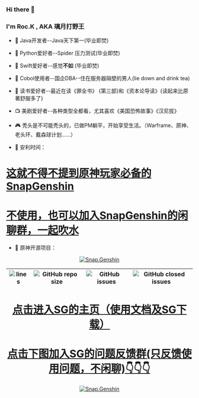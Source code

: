 ### Hi there 👋

<!--
 ROC.鲲鹏
-->

### I'm Roc.K , AKA 璃月打野王
- 📲 Java开发者--Java天下第一(毕业即焚) 
- 🗽 Python爱好者--Spider 压力测试(毕业即焚) 
- 🚵 Swift爱好者--感觉**不如** (毕业即焚) 
- 🍻 Cobol使用者--国企DBA--住在服务器隔壁的男人(lie down and drink tea) 
- 📒 读书爱好者--最近在读《罪全书》 {第三部}和《资本论导读》{读起来比原著舒服多了}
- 📺 美剧爱好者--各种类型全都看，尤其喜欢《美国恐怖故事》《汉尼拔》
 
- 🎮 秃头是不可能秃头的，已做PM躺平，开始享受生活。（Warframe、原神、老头环、戴森球计划......）

- 📳 安利时间：

# [这就不得不提到原神玩家必备的SnapGenshin](https://www.snapgenshin.com/home/)

# [不使用，也可以加入SnapGenshin的闲聊群，一起吹水](https://jq.qq.com/?_wv=1027&k=cgh9S2XW)

- 🎠 原神开源项目：


<div align="center"> 


[![Snap.Genshin](https://socialify.git.ci/DGP-Studio/Snap.Genshin/image?description=1&font=Inter&forks=1&language=1&logo=https%3A%2F%2Fgithub.com%2FDGP-Studio%2FSnap.Genshin%2Fblob%2Fmain%2FDesign%2FSGLogo.png%3Fraw%3Dtrue&pattern=Signal&stargazers=1&theme=Dark)](https://github.com/DGP-Studio/Snap.Genshin/releases/)

|![lines](https://img.shields.io/tokei/lines/github/DGP-Studio/Snap.Genshin?style=flat-square)|![GitHub repo size](https://img.shields.io/github/repo-size/DGP-Studio/Snap.Genshin?style=flat-square)|![GitHub issues](https://img.shields.io/github/issues/DGP-Studio/Snap.Genshin?style=flat-square)|![GitHub closed issues](https://img.shields.io/github/issues-closed/DGP-Studio/Snap.Genshin?style=flat-square)|
|-|-|-|-|

# [点击进入SG的主页（使用文档及SG下载）](https://www.snapgenshin.com/home/)
 
 
 
 # [点击下图加入SG的问题反馈群(只反馈使用问题，不闲聊)👇👇👇](https://www.snapgenshin.com/documents/)
 
 
 [![Snap.Genshin](https://www.snapgenshin.com/logo/Home.png)](https://qm.qq.com/cgi-bin/qm/qr?k=BiLebwP8GhuSyXz3lphlA8UpinT_HBXQ&jump_from=webapi)
 

</div>










<!--
<p align="center">
  <img width="" height="300" src="https://github.com/**********************************.gif">
</p>

-->
 
